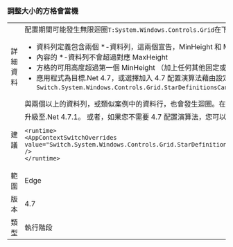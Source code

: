 ### <a name="resizing-a-grid-can-hang"></a>調整大小的方格會當機

|   |   |
|---|---|
|詳細資料|配置期間可能發生無限迴圈<code>T:System.Windows.Controls.Grid</code>在下列情況：<ul><li>資料列定義包含兩個 *-資料列，這兩個宣告，MinHeight 和 MaxHeight。</li><li>內容的 *-資料列不會超過對應 MaxHeight</li><li>方格的可用高度超過第一個 MinHeight （加上任何其他固定或自動的資料列）</li><li>應用程式為目標.Net 4.7，或選擇加入 4.7 配置演算法藉由設定 <code>Switch.System.Windows.Controls.Grid.StarDefinitionsCanExceedAvailableSpace=false</code></li></ul>與兩個以上的資料列，或類似案例中的資料行，也會發生迴圈。在.Net 4.7.1 修正問題。|
|建議|升級至.Net 4.7.1。  或者，如果您不需要 4.7 配置演算法，您可以使用下列組態設定：<pre><code class="language-xml">&lt;runtime&gt;&#13;&#10;&lt;AppContextSwitchOverrides value=&quot;Switch.System.Windows.Controls.Grid.StarDefinitionsCanExceedAvailableSpace=true&quot; /&gt;&#13;&#10;&lt;/runtime&gt;&#13;&#10;</code></pre>|
|範圍|Edge|
|版本|4.7|
|類型|執行階段|

